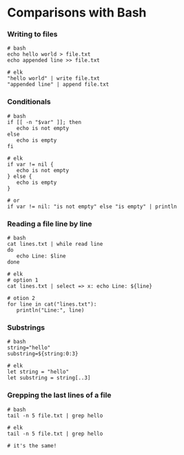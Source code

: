 # Comparisons with Bash

### Writing to files

```elk
# bash
echo hello world > file.txt
echo appended line >> file.txt

# elk
"hello world" | write file.txt
"appended line" | append file.txt
```

### Conditionals

```elk
# bash
if [[ -n "$var" ]]; then
   echo is not empty
else
   echo is empty
fi

# elk
if var != nil {
   echo is not empty
} else {
   echo is empty
}

# or
if var != nil: "is not empty" else "is empty" | println
```

### Reading a file line by line

```elk
# bash
cat lines.txt | while read line 
do
   echo Line: $line
done

# elk
# option 1
cat lines.txt | select => x: echo Line: ${line}

# otion 2
for line in cat("lines.txt"):
   println("Line:", line)
```

### Substrings

```elk
# bash
string="hello"
substring=${string:0:3}

# elk
let string = "hello"
let substring = string[..3]
```

### Grepping the last lines of a file

```elk
# bash
tail -n 5 file.txt | grep hello

# elk
tail -n 5 file.txt | grep hello

# it's the same!
```